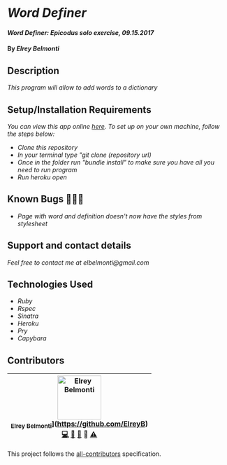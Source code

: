 # _Word Definer_

#### _Word Definer: Epicodus solo exercise, 09.15.2017_

#### By _**Elrey Belmonti**_

## Description

_This program will allow to add words to a dictionary_

## Setup/Installation Requirements
_You can view this app online [here](). To set up on your own machine, follow the steps below:_

* _Clone this repository_
* _In your terminal type "git clone (repository url)_
* _Once in the folder run "bundle install" to make sure you have all you need to run program_
* _Run heroku open_

## Known Bugs 🐛🐛🐛

* _Page with word and definition doesn't now have the styles from stylesheet_

## Support and contact details

_Feel free to contact me at elbelmonti@gmail.com_

## Technologies Used

* _Ruby_
* _Rspec_
* _Sinatra_
* _Heroku_
* _Pry_
* _Capybara_

## Contributors

<!-- Contributors START
Elrey_Belmonti ElreyB https://github.com/ElreyB code doc bug design tests
Contributors END -->
<!-- Contributors table START -->
| <img src="https://avatars.githubusercontent.com/ElreyB?s=100" width="100" alt="Elrey Belmonti" /><br /><sub>Elrey Belmonti</sub>](https://github.com/ElreyB)<br />[💻](https://github.com/ElreyB/word-definer/commits?author=ElreyB) [📖](https://github.com/ElreyB/word-definer/commits?author=ElreyB) [🐛](https://github.com/ElreyB/word-definer/issues?q=author%3AElreyB) 🎨 [⚠️](https://github.com/ElreyB/word-definer/commits?author=ElreyB) |
| :---: |
<!-- Contributors table END -->
This project follows the [all-contributors](https://github.com/kentcdodds/all-contributors) specification.
